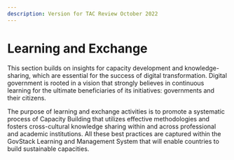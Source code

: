 ```yaml
---
description: Version for TAC Review October 2022
---
```


# Learning and Exchange

This section builds on insights for capacity development and knowledge-sharing, which are essential for the success of digital transformation. Digital government is rooted in a vision that strongly believes in continuous learning for the ultimate beneficiaries of its initiatives: governments and their citizens.

The purpose of learning and exchange activities is to promote a systematic process of Capacity Building that utilizes effective methodologies and fosters cross-cultural knowledge sharing within and across professional and academic institutions. All these best practices are captured within the GovStack Learning and Management System that will enable countries to build sustainable capacities.
